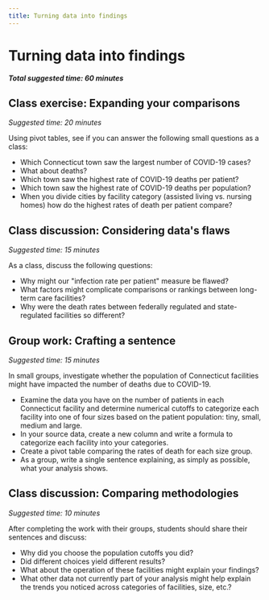 ```yaml
---
title: Turning data into findings
---
```


# Turning data into findings

***Total suggested time: 60 minutes***

## Class exercise: Expanding your comparisons
*Suggested time: 20 minutes*

Using pivot tables, see if you can answer the following small questions as a class:

* Which Connecticut town saw the largest number of COVID-19 cases?
* What about deaths?
* Which town saw the highest rate of COVID-19 deaths per patient?
* Which town saw the highest rate of COVID-19 deaths per population?
* When you divide cities by facility category (assisted living vs. nursing homes) how do the highest rates of death per patient compare?

## Class discussion: Considering data's flaws
*Suggested time: 15 minutes*

As a class, discuss the following questions:

* Why might our "infection rate per patient" measure be flawed?
* What factors might complicate comparisons or rankings between long-term care facilities?
* Why were the death rates between federally regulated and state-regulated facilities so different?

## Group work: Crafting a sentence
*Suggested time: 15 minutes*

In small groups, investigate whether the population of Connecticut facilities might have impacted the number of deaths due to COVID-19.

* Examine the data you have on the number of patients in each Connecticut facility and determine numerical cutoffs to categorize each facility into one of four sizes based on the patient population: tiny, small, medium and large.
* In your source data, create a new column and write a formula to categorize each facility into your categories.
* Create a pivot table comparing the rates of death for each size group.
* As a group, write a single sentence explaining, as simply as possible, what your analysis shows.

## Class discussion: Comparing methodologies
*Suggested time: 10 minutes*

After completing the work with their groups, students should share their sentences and discuss:

* Why did you choose the population cutoffs you did?
* Did different choices yield different results?
* What about the operation of these facilities might explain your findings?
* What other data not currently part of your analysis might help explain the trends you noticed across categories of facilities, size, etc.?